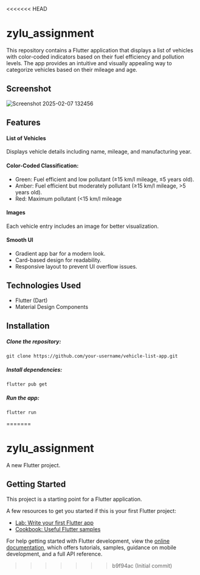 <<<<<<< HEAD
# zylu_assignment

This repository contains a Flutter application that displays a list of vehicles with color-coded indicators based on their fuel efficiency and pollution levels. The app provides an intuitive and visually appealing way to categorize vehicles based on their mileage and age.

## Screenshot  
![Screenshot 2025-02-07 132456](https://github.com/user-attachments/assets/bde5d1bc-d031-4a0c-ad16-ab98e0ea211a)

## Features

#### List of Vehicles
Displays vehicle details including name, mileage, and manufacturing year.

#### Color-Coded Classification:
- Green: Fuel efficient and low pollutant (≥15 km/l mileage, ≤5 years old).
- Amber: Fuel efficient but moderately pollutant (≥15 km/l mileage, >5 years old).
- Red: Maximum pollutant (<15 km/l mileage

#### Images
Each vehicle entry includes an image for better visualization.

#### Smooth UI
- Gradient app bar for a modern look.
- Card-based design for readability.
- Responsive layout to prevent UI overflow issues.

## Technologies Used
- Flutter (Dart)
- Material Design Components

## Installation  

##### Clone the repository:
```
git clone https://github.com/your-username/vehicle-list-app.git
```
##### Install dependencies:
```
flutter pub get
```
##### Run the app:
```
flutter run
```
=======
# zylu_assignment

A new Flutter project.

## Getting Started

This project is a starting point for a Flutter application.

A few resources to get you started if this is your first Flutter project:

- [Lab: Write your first Flutter app](https://docs.flutter.dev/get-started/codelab)
- [Cookbook: Useful Flutter samples](https://docs.flutter.dev/cookbook)

For help getting started with Flutter development, view the
[online documentation](https://docs.flutter.dev/), which offers tutorials,
samples, guidance on mobile development, and a full API reference.
>>>>>>> b9f94ac (Initial commit)
